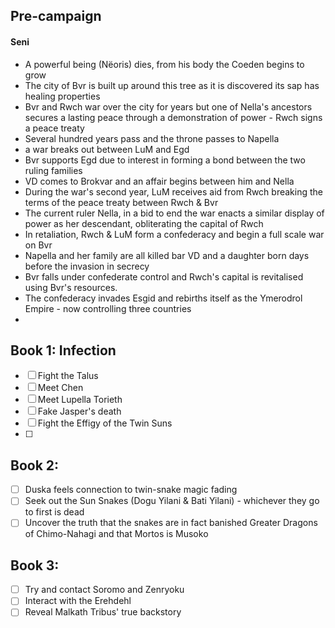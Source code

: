 ## Pre-campaign
#### Seni
- A powerful being (Nëoris) dies, from his body the Coeden begins to grow
- The city of Bvr is built up around this tree as it is discovered its sap has healing properties
- Bvr and Rwch war over the city for years but one of Nella's ancestors secures a lasting peace through a demonstration of power - Rwch signs a peace treaty
- Several hundred years pass and the throne passes to Napella
- a war breaks out between LuM and Egd
- Bvr supports Egd due to interest in forming a bond between the two ruling families
- VD comes to Brokvar and an affair begins between him and Nella
- During the war's second year, LuM receives aid from Rwch breaking the terms of the peace treaty between Rwch & Bvr
- The current ruler Nella, in a bid to end the war enacts a similar display of power as her descendant, obliterating the capital of Rwch
- In retaliation, Rwch & LuM form a confederacy and begin a full scale war on Bvr
- Napella and her family are all killed bar VD and a daughter born days before the invasion in secrecy
- Bvr falls under confederate control and Rwch's capital is revitalised using Bvr's resources.
- The confederacy invades Esgid and rebirths itself as the Ymerodrol Empire - now controlling three countries
- 
## Book 1: Infection
- [ ] Fight the Talus
- [ ] Meet Chen
- [ ] Meet Lupella Torieth
- [ ] Fake Jasper's death
- [ ] Fight the Effigy of the Twin Suns
- [ ] 

## Book 2: 
- [ ] Duska feels connection to twin-snake magic fading
- [ ] Seek out the Sun Snakes (Dogu Yilani & Bati Yilani) - whichever they go to first is dead
- [ ] Uncover the truth that the snakes are in fact banished Greater Dragons of Chimo-Nahagi and that Mortos is Musoko

## Book 3: 
- [ ] Try and contact Soromo and Zenryoku
- [ ] Interact with the Erehdehl
- [ ] Reveal Malkath Tribus' true backstory